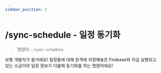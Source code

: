```yaml
---
sidebar_position: 2
---
```


# /sync-schedule - 일정 동기화

> 명령어 : `/sync-schedule`

보통 개발자가 쓸거에요! 일정들에 대해 원격에 저장해놓은 Firebase와 지금 실행되고 있는 소금이의 일정 정보가 다를때 동기화를 하는 명령어에요!